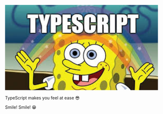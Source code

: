 <img src="https://github.com/ninezero90hy/ninezero90hy/blob/main/images.jpeg?raw=true" alt="images" style="zoom:200%;" />

TypeScript makes you feel at ease 😎

Smile! Smile! 😁
